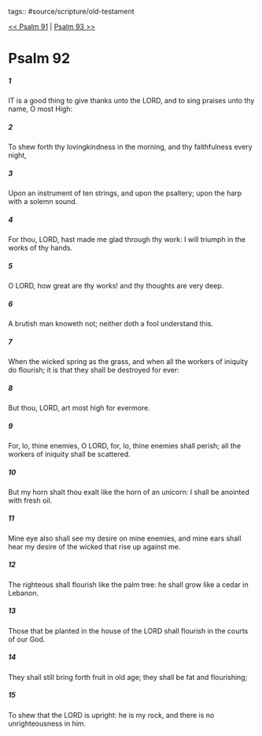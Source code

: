 tags:: #source/scripture/old-testament

[<< Psalm 91](source/scripture/old-testament/19_Psalms/Psalm_91.md) | [Psalm 93 >>](source/scripture/old-testament/19_Psalms/Psalm_93.md)

# Psalm 92

##### 1

IT is a good thing to give thanks unto the LORD, and to sing praises unto thy name, O most High:

##### 2

To shew forth thy lovingkindness in the morning, and thy faithfulness every night,

##### 3

Upon an instrument of ten strings, and upon the psaltery; upon the harp with a solemn sound.

##### 4

For thou, LORD, hast made me glad through thy work: I will triumph in the works of thy hands.

##### 5

O LORD, how great are thy works! and thy thoughts are very deep.

##### 6

A brutish man knoweth not; neither doth a fool understand this.

##### 7

When the wicked spring as the grass, and when all the workers of iniquity do flourish; it is that they shall be destroyed for ever:

##### 8

But thou, LORD, art most high for evermore.

##### 9

For, lo, thine enemies, O LORD, for, lo, thine enemies shall perish; all the workers of iniquity shall be scattered.

##### 10

But my horn shalt thou exalt like the horn of an unicorn: I shall be anointed with fresh oil.

##### 11

Mine eye also shall see my desire on mine enemies, and mine ears shall hear my desire of the wicked that rise up against me.

##### 12

The righteous shall flourish like the palm tree: he shall grow like a cedar in Lebanon.

##### 13

Those that be planted in the house of the LORD shall flourish in the courts of our God.

##### 14

They shall still bring forth fruit in old age; they shall be fat and flourishing;

##### 15

To shew that the LORD is upright: he is my rock, and there is no unrighteousness in him.
